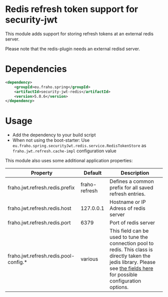 # Redis refresh token support for security-jwt

This module adds support for storing refresh tokens at an external redis server.

Please note that the redis-plugin needs an external redisd server.

# Dependencies
```xml
<dependency>
    <groupId>eu.fraho.spring</groupId>
    <artifactId>security-jwt-redis</artifactId>
    <version>5.0.6</version>
</dependency>
```

# Usage
* Add the dependency to your build script
* When not using the boot-starter: Use ```eu.fraho.spring.securityJwt.redis.service.RedisTokenStore``` as ```fraho.jwt.refresh.cache-impl``` configuration value

This module also uses some additional application properties:

| Property                              | Default       | Description                                                                                                                                                                                                                                                                                                                                                    |
|---------------------------------------|---------------|----------------------------------------------------------------------------------------------------------------------------------------------------------------------------------------------------------------------------------------------------------------------------------------------------------------------------------------------------------------|
| fraho.jwt.refresh.redis.prefix        | fraho-refresh | Defines a common prefix for all saved refresh entries.                                                                                                                                                                                                                                                                                                         |
| fraho.jwt.refresh.redis.host          | 127.0.0.1     | Hostname or IP Adress of redis server                                                                                                                                                                                                                                                                                                                          |
| fraho.jwt.refresh.redis.port          | 6379          | Port of redis server                                                                                                                                                                                                                                                                                                                                           |
| fraho.jwt.refresh.redis.pool-config.* | various       | This field can be used to tune the connection pool to redis. This class is directly taken the jedis library. Please see [the fields here](https://static.javadoc.io/redis.clients/jedis/2.9.0/redis/clients/jedis/JedisPoolConfig.html#methods.inherited.from.class.org.apache.commons.pool2.impl.GenericObjectPoolConfig) for possible configuration options. |
